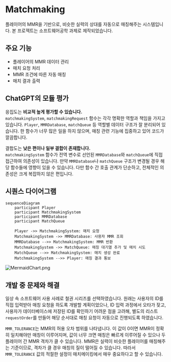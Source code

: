 # Matchmaking

플레이어의 MMR을 기반으로, 비슷한 실력의 상대를 자동으로 매칭해주는 시스템입니다.
본 프로젝트는 소프트웨어공학 과제로 제작되었습니다.

## 주요 기능

- 플레이어의 MMR 데이터 관리
- 매치 요청 처리
- MMR 조건에 따른 자동 매칭
- 매치 결과 출력

## ChatGPT의 모듈 평가

응집도는 **비교적 높게 평가할 수 있습니다.**<br>
`matchmakingSystem`, `matchmakingRequest` 함수는 각각 명확한 역할과 책임을 가지고 있습니다. `Player`, `MMRDatabase`, `matchQueue` 등 역할별 데이터 구조가 잘 분리되어 있습니다. 한 함수가 너무 많은 일을 하지 않으며, 매칭 관련 기능에 집중하고 있어 코드가 깔끔합니다.

결합도는 **낮은 편이나 일부 결합이 존재합니다.**<br>
`matchmakingSystem` 함수가 전역 변수로 선언된 `MMRDatabase`와 `matchQueue`에 직접 접근하여 의존성이 있습니다. 만약 `MMRDatabase`나 `matchQueue` 구조가 변경될 경우 해당 함수들에 영향이 있을 수 있습니다. 다만 함수 간 호출 관계가 단순하고, 전체적인 의존성은 크게 복잡하지 않은 편입니다.

## 시퀀스 다이어그램

```
sequenceDiagram
    participant Player
    participant MatchmakingSystem
    participant MMRDatabase
    participant MatchQueue

    Player ->> MatchmakingSystem: 매치 요청
    MatchmakingSystem ->> MMRDatabase: 사용자 MMR 조회
    MMRDatabase -->> MatchmakingSystem: MMR 반환
    MatchmakingSystem ->> MatchQueue: 매칭 대기열 추가 및 매치 시도
    MatchQueue -->> MatchmakingSystem: 매치 생성 완료
    MatchmakingSystem -->> Player: 매칭 결과 통보
```

![MermaidChart.png](MermaidChart.png)

## 개발 중 문제와 해결
일상 속 소프트웨어 사용 사례로 철권 시리즈를 선택하였습니다.
원래는 사용자의 ID를 직접 입력받아 매칭 요청을 하도록 개발할 계획이었으나, ID 입력 과정에서 오타가 잦고, 사용자가 데이터베이스에 저장된 ID를 확인하기 어려운 점을 고려해, 별도의 리스트 `requestOrder`를 만들어 해당 순서대로 매칭 요청이 자동으로 진행되도록 하였습니다.

`MMR_TOLERANCE`는 MMR의 허용 오차 범위를 나타냅니다. 이 값이 0이면 MMR이 정확히 일치해야만 매칭이 이루어지며, 값이 너무 크면 매칭은 빠르게 이루어질 수 있으나 두 플레이어 간 MMR 격차가 클 수 있습니다. MMR은 실력이 비슷한 플레이어를 매칭해주는 기준이므로, 격차가 클 경우 매칭의 질이 떨어질 수 있습니다. 따라서 `MMR_TOLERANCE` 값의 적절한 설정이 매치메이킹에서 매우 중요하다고 할 수 있습니다.
